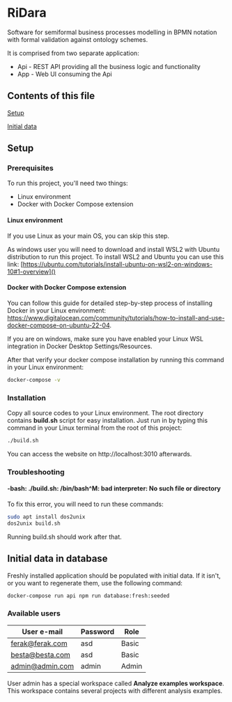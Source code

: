 # RiDara

Software for semiformal business processes modelling in BPMN notation with formal validation against ontology schemes.

It is comprised from two separate application:
- Api - REST API providing all the business logic and functionality
- App - Web UI consuming the Api

## Contents of this file

[Setup](#setup)

[Initial data](#initial-data-in-database)


## Setup

### Prerequisites
To run this project, you'll need two things:
- Linux environment
- Docker with Docker Compose extension 

#### Linux environment
If you use Linux as your main OS, you can skip this step.

As windows user you will need to download and install WSL2 with Ubuntu distribution to run this project.
To install WSL2 and Ubuntu you can use this link: [https://ubuntu.com/tutorials/install-ubuntu-on-wsl2-on-windows-10#1-overview]()

#### Docker with Docker Compose extension
You can follow this guide for detailed step-by-step process of installing Docker in your Linux environment: https://www.digitalocean.com/community/tutorials/how-to-install-and-use-docker-compose-on-ubuntu-22-04.

If you are on windows, make sure you have enabled your Linux WSL integration in Docker Desktop Settings/Resources. 

After that verify your docker compose installation by running this command in your Linux environment:
```bash
docker-compose -v
```

### Installation
Copy all source codes to your Linux environment. The root directory contains **build.sh** script for easy installation. Just run in by typing this command in your Linux terminal from the root of this project:

```bash
./build.sh
```

You can access the website on http://localhost:3010 afterwards. 

### Troubleshooting

#### -bash: ./build.sh: /bin/bash^M: bad interpreter: No such file or directory
To fix this error, you will need to run these commands:

```bash
sudo apt install dos2unix
dos2unix build.sh
```

Running build.sh should work after that.

## Initial data in database

Freshly installed application should be populated with initial data. If it isn't, or you want to regenerate them, use the following command:
```bash
docker-compose run api npm run database:fresh:seeded
```

### Available users

| User e-mail     | Password | Role  |
|-----------------|----------|-------|
| ferak@ferak.com | asd      | Basic |
| besta@besta.com | asd      | Basic |
| admin@admin.com | admin    | Admin |

User admin has a special workspace called **Analyze examples workspace**. This workspace contains several projects with different analysis examples. 

